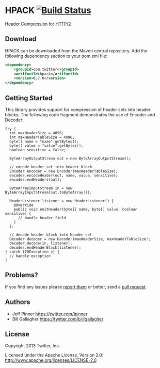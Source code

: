 HPACK [![Build Status](https://travis-ci.org/twitter/hpack.png?branch=master)](https://travis-ci.org/twitter/hpack)
=====

[Header Compression for HTTP/2](http://tools.ietf.org/html/draft-ietf-httpbis-header-compression-07)

## Download

HPACK can be downloaded from the Maven central repository. Add the following dependency section to your pom.xml file:

```xml
<dependency>
    <groupId>com.twitter</groupId>
    <artifactId>hpack</artifactId>
    <version>0.7.0</version>
</dependency>
```

## Getting Started

This library provides support for compression of header sets into header blocks. The following code fragment demonstrates the use of Encoder and Decoder:

    try {
      int maxHeaderSize = 4096;
      int maxHeaderTableSize = 4096;
      byte[] name = "name".getBytes();
      byte[] value = "value".getBytes();
      boolean sensitive = false;

      ByteArrayOutputStream out = new ByteArrayOutputStream();

      // encode header set into header block
      Encoder encoder = new Encoder(maxHeaderTableSize);
      encoder.encodeHeader(out, name, value, sensitive);
      encoder.endHeaders(out);

      ByteArrayInputStream in = new ByteArrayInputStream(out.toByteArray());

      HeaderListener listener = new HeaderListener() {
        @Override
        public void emitHeader(byte[] name, byte[] value, boolean sensitive) {
          // handle header field
        }
      };

      // decode header block into header set
      Decoder decoder = new Decoder(maxHeaderSize, maxHeaderTableSize);
      decoder.decode(in, listener);
      decoder.endHeaderBlock(listener);
    } catch (IOException e) {
      // handle exception
    }

## Problems?
If you find any issues please [report them](https://github.com/twitter/hpack/issues) or better,
send a [pull request](https://github.com/twitter/hpack/pulls).

## Authors
* Jeff Pinner <https://twitter.com/jpinner>
* Bill Gallagher <https://twitter.com/billjgallagher>

## License
Copyright 2013 Twitter, Inc.

Licensed under the Apache License, Version 2.0: http://www.apache.org/licenses/LICENSE-2.0
